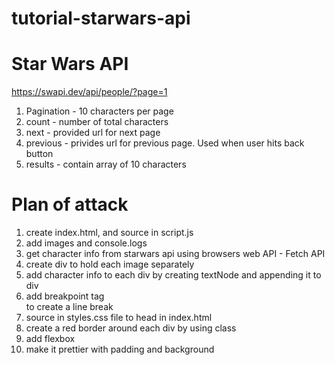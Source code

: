 # tutorial-starwars-api


# Star Wars API

https://swapi.dev/api/people/?page=1

1. Pagination - 10 characters per page
2. count - number of total characters
3. next - provided url for next page
4. previous - privides url for previous page. Used when user hits back button
5. results - contain array of 10 characters


# Plan of attack

1. create index.html, and source in script.js
2. add images and console.logs
3. get character info from starwars api using browsers web API - Fetch API
4. create div to hold each image separately
5. add character info to each div by creating textNode and appending it to div
6. add breakpoint tag <br /> to create a line break
7. source in styles.css file to head in index.html
8. create a red border around each div by using class
9. add flexbox
10. make it prettier with padding and background
